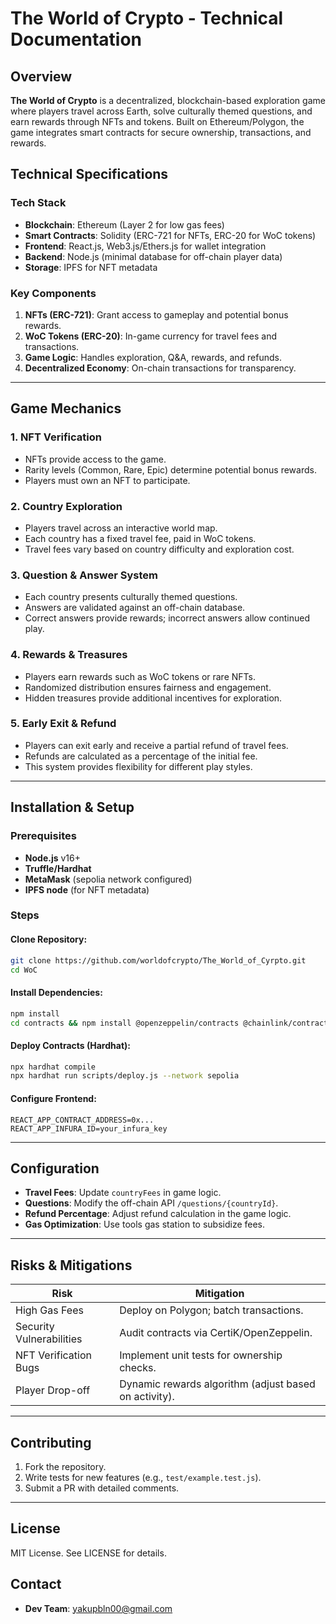 # The World of Crypto - Technical Documentation

## Overview
**The World of Crypto** is a decentralized, blockchain-based exploration game where players travel across Earth, solve culturally themed questions, and earn rewards through NFTs and tokens. Built on Ethereum/Polygon, the game integrates smart contracts for secure ownership, transactions, and rewards.

## Technical Specifications
### Tech Stack
- **Blockchain**: Ethereum (Layer 2 for low gas fees)
- **Smart Contracts**: Solidity (ERC-721 for NFTs, ERC-20 for WoC tokens)
- **Frontend**: React.js, Web3.js/Ethers.js for wallet integration
- **Backend**: Node.js (minimal database for off-chain player data)
- **Storage**: IPFS for NFT metadata

### Key Components
1. **NFTs (ERC-721)**: Grant access to gameplay and potential bonus rewards.
2. **WoC Tokens (ERC-20)**: In-game currency for travel fees and transactions.
3. **Game Logic**: Handles exploration, Q&A, rewards, and refunds.
4. **Decentralized Economy**: On-chain transactions for transparency.

---

## Game Mechanics

### 1. NFT Verification
- NFTs provide access to the game.
- Rarity levels (Common, Rare, Epic) determine potential bonus rewards.
- Players must own an NFT to participate.

### 2. Country Exploration
- Players travel across an interactive world map.
- Each country has a fixed travel fee, paid in WoC tokens.
- Travel fees vary based on country difficulty and exploration cost.

### 3. Question & Answer System
- Each country presents culturally themed questions.
- Answers are validated against an off-chain database.
- Correct answers provide rewards; incorrect answers allow continued play.

### 4. Rewards & Treasures
- Players earn rewards such as WoC tokens or rare NFTs.
- Randomized distribution ensures fairness and engagement.
- Hidden treasures provide additional incentives for exploration.

### 5. Early Exit & Refund
- Players can exit early and receive a partial refund of travel fees.
- Refunds are calculated as a percentage of the initial fee.
- This system provides flexibility for different play styles.

---

## Installation & Setup

### Prerequisites
- **Node.js** v16+
- **Truffle/Hardhat**
- **MetaMask** (sepolia network configured)
- **IPFS node** (for NFT metadata)

### Steps
#### Clone Repository:
```bash
git clone https://github.com/worldofcrypto/The_World_of_Cyrpto.git
cd WoC
```
#### Install Dependencies:
```bash
npm install
cd contracts && npm install @openzeppelin/contracts @chainlink/contracts
```
#### Deploy Contracts (Hardhat):
```bash
npx hardhat compile
npx hardhat run scripts/deploy.js --network sepolia
```
#### Configure Frontend:
```env
REACT_APP_CONTRACT_ADDRESS=0x...
REACT_APP_INFURA_ID=your_infura_key
```

---

## Configuration
- **Travel Fees**: Update `countryFees` in game logic.
- **Questions**: Modify the off-chain API `/questions/{countryId}`.
- **Refund Percentage**: Adjust refund calculation in the game logic.
- **Gas Optimization**: Use tools gas station to subsidize fees.

---

## Risks & Mitigations

| Risk | Mitigation |
|------|-----------|
| High Gas Fees | Deploy on Polygon; batch transactions. |
| Security Vulnerabilities | Audit contracts via CertiK/OpenZeppelin. |
| NFT Verification Bugs | Implement unit tests for ownership checks. |
| Player Drop-off | Dynamic rewards algorithm (adjust based on activity). |

---

## Contributing
1. Fork the repository.
2. Write tests for new features (e.g., `test/example.test.js`).
3. Submit a PR with detailed comments.

---

## License
MIT License. See LICENSE for details.

## Contact
- **Dev Team**: yakupbln00@gmail.com